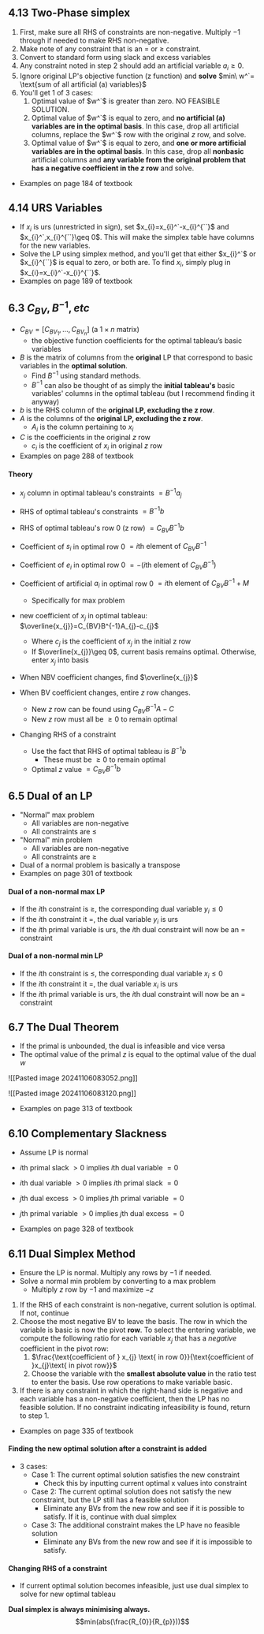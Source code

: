 ## 4.13 Two-Phase simplex
1. First, make sure all RHS of constraints are non-negative. Multiply $-1$ through if needed to make RHS non-negative.
2. Make note of any constraint that is an $=$ or $\geq$ constraint.
3. Convert to standard form using slack and excess variables
4. Any constraint noted in step 2 should add an artificial variable $a_{i}\geq{0}$.
5. Ignore original LP's objective function (z function) and **solve** $min\ w^`= \text{sum of all artificial (a) variables}$
6. You'll get 1 of 3 cases:
	1. Optimal value of $w^`$ is greater than zero. NO FEASIBLE SOLUTION.
	2. Optimal value of $w^`$ is equal to zero, and **no artificial (a) variables are in the optimal basis**. In this case, drop all artificial columns, replace the $w^`$ row with the original $z$ row, and solve.
	3. Optimal value of $w^`$ is equal to zero, and **one or more artificial variables are in the optimal basis**. In this case, drop all **nonbasic** artificial columns and **any variable from the original problem that has a negative coefficient in the $z$ row** and solve.
- Examples on page 184 of textbook

## 4.14 URS Variables
- If $x_{i}$ is urs (unrestricted in sign), set $x_{i}=x_{i}^`-x_{i}^{``}$ and $x_{i}^`,x_{i}^{``}\geq 0$. This will make the simplex table have columns for the new variables. 
- Solve the LP using simplex method, and you'll get that either $x_{i}^`$ or $x_{i}^{``}$ is equal to zero, or both are. To find $x_{i}$, simply plug in $x_{i}=x_{i}^`-x_{i}^{``}$.
- Examples on page 189 of textbook

<div style="page-break-after: always;"></div>

## 6.3 $C_{BV},B^{-1},etc$
- $C_{BV}=[C_{BV_{1}},\dots,C_{BV_{n}}]$ (a $1\times n$ matrix)
	- the objective function coefficients for the optimal tableau’s basic variables
- $B$ is the matrix of columns from the **original** LP that correspond to basic variables in the **optimal solution**.
	- Find $B^{-1}$ using standard methods.
	- $B^{-1}$ can also be thought of as simply the **initial tableau's** basic variables' columns in the optimal tableau (but I recommend finding it anyway)
- $b$ is the RHS column of the **original LP, excluding the z row**.
- $A$ is the columns of the **original LP, excluding the z row**.
	- $A_{i}$ is the column pertaining to $x_{i}$
- $C$ is the coefficients in the original $z$ row
	- $c_{i}$ is the coefficient of $x_{i}$ in original $z$ row
- Examples on page 288 of textbook

#### Theory
- $x_{j}$ column in optimal tableau's constraints $= B^{-1}a_{j}$
- RHS of optimal tableau's constraints $=B^{-1}b$
- RHS of optimal tableau's row 0 (z row) $=C_{BV}B^{-1}b$
- Coefficient of $s_{i}$ in optimal row 0 $= i\text{th element of }C_{BV}B^{-1}$
- Coefficient of $e_{i}$ in optimal row 0 $= -(i\text{th element of }C_{BV}B^{-1})$
- Coefficient of artificial $a_{i}$ in optimal row 0 $= i\text{th element of }C_{BV}B^{-1} + M$
	- Specifically for max problem

- new coefficient of $x_{j}$ in optimal tableau: $\overline{x_{j}}=C_{BV}B^{-1}A_{j}-c_{j}$
	- Where $c_{j}$ is the coefficient of $x_{j}$ in the initial z row
	- If $\overline{x_{j}}\geq 0$, current basis remains optimal. Otherwise, enter $x_{j}$ into basis
- When NBV coefficient changes, find $\overline{x_{j}}$
- When BV coefficient changes, entire $z$ row changes.
	- New $z$ row can be found using $C_{BV}B^{-1}A-C$
	- New $z$ row must all be $\geq 0$ to remain optimal
- Changing RHS of a constraint
	- Use the fact that RHS of optimal tableau is $B^{-1}b$
		- These must be $\geq 0$ to remain optimal
	- Optimal $z$ value $=C_{BV}B^{-1}b$

## 6.5 Dual of an LP
- "Normal" max problem
	- All variables are non-negative
	- All constraints are $\leq$
- "Normal" min problem
	- All variables are non-negative
	- All constraints are $\geq$
- Dual of a normal problem is basically a transpose
- Examples on page 301 of textbook

#### Dual of a non-normal max LP
- If the $i$th constraint is $\geq$, the corresponding dual variable $y_{i} \leq 0$
- If the $i$th constraint it $=$, the dual variable $y_{i}$ is urs
- If the $i$th primal variable is urs, the $i$th dual constraint will now be an $=$ constraint

#### Dual of a non-normal min LP
- If the $i$th constraint is $\leq$, the corresponding dual variable $x_{i} \leq 0$
- If the $i$th constraint it $=$, the dual variable $x_{i}$ is urs
- If the $i$th primal variable is urs, the $i$th dual constraint will now be an $=$ constraint

<div style="page-break-after: always;"></div>

## 6.7 The Dual Theorem
- If the primal is unbounded, the dual is infeasible and vice versa
- The optimal value of the primal $z$ is equal to the optimal value of the dual $w$

![[Pasted image 20241106083052.png]]

![[Pasted image 20241106083120.png]]
- Examples on page 313 of textbook
## 6.10 Complementary Slackness
- Assume LP is normal

- $i$th primal slack $> 0$ implies $i$th dual variable $= 0$
- $i$th dual variable $> 0$ implies $i$th primal slack $= 0$

- $j$th dual excess $> 0$ implies $j$th primal variable $= 0$
- $j$th primal variable $> 0$ implies $j$th dual excess $= 0$

- Examples on page 328 of textbook

## 6.11 Dual Simplex Method
- Ensure the LP is normal. Multiply any rows by $-1$ if needed.
- Solve a normal min problem by converting to a max problem
	- Multiply $z$ row by $-1$ and maximize $-z$

1. If the RHS of each constraint is non-negative, current solution is optimal. If not, continue
2. Choose the most negative BV to leave the basis. The row in which the variable is basic is now the pivot **row**. To select the entering variable, we compute the following ratio for each variable $x_{j}$ that has a *negative* coefficient in the pivot row:
	1. $\frac{\text{coefficient of } x_{j} \text{ in row 0}}{\text{coefficient of }x_{j}\text{ in pivot row}}$
	2. Choose the variable with the **smallest absolute value** in the ratio test to enter the basis. Use row operations to make variable basic.
3. If there is any constraint in which the right-hand side is negative and each variable has a non-negative coefficient, then the LP has no feasible solution. If no constraint indicating infeasibility is found, return to step 1.

- Examples on page 335 of textbook

#### Finding the new optimal solution after a constraint is added
- 3 cases:
	- Case 1: The current optimal solution satisfies the new constraint
		- Check this by inputting current optimal x values into constraint
	- Case 2: The current optimal solution does not satisfy the new constraint, but the LP still has a feasible solution
		- Eliminate any BVs from the new row and see if it is possible to satisfy. If it is, continue with dual simplex
	- Case 3: The additional constraint makes the LP have no feasible solution
		- Eliminate any BVs from the new row and see if it is impossible to satisfy.

<div style="page-break-after: always;"></div>

#### Changing RHS of a constraint
- If current optimal solution becomes infeasible, just use dual simplex to solve for new optimal tableau


**Dual simplex is always minimising always.**
$$min(abs(\frac{R_{0}}{R_{p}}))$$
